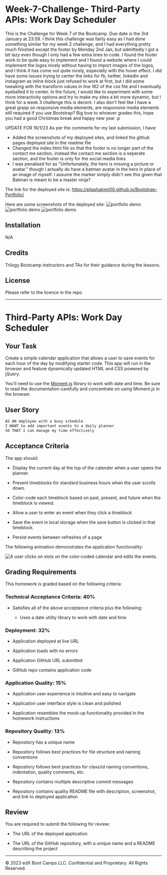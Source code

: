 # Week-7-Challenge- Third-Party APIs: Work Day Scheduler
This is the Challenge for Week 7 of the Bootcamp. Due date is the 3rd January at 23:59. I think this challenge was fairly easy as I had done something similar for my week 2 challenge, and I had everything pretty much finished except the footer by Monday 2nd Jan, but admittedly I got a bit lazy even though I only had a few extra lines to code. I found the footer work to be quite easy to implement and I found a website where I could implement the logos nicely without having to import images of the logos, and I think it has come out quite nicely, especially with the hover effect. I did have some issues trying to center the links for fb, twitter, linkedin and instagram as inline block just refused to work at first, but I did some tweaking with the transform values in line 162 of the css file and I eventually eyeballed it to center. In the future, I would like to experiment with some more interactivity options and try to make my sites a bit more dynamic, but I think for a week 3 challenge this is decent. I also don't feel like I have a great grasp on responsive media elements, are responsive media elements still required if you use Bootstrap? Big love to whoever grades this, hope you had a good Christmas break and happy new year :p

UPDATE FOR 16/1/23
As per the comments for my last submission, I have:
- Added the screenshots of my deployed sites, and linked the github pages deployed site in the readme file 
- Changed the index.html file so that the footer is no longer part of the contact me section, instead the contact me section is a seperate section, and the footer is only for the social media links
- I was penalised for as "Unfortunately, the hero is missing a picture or avatar." though I actually do have a batman avatar in the hero in place of an image of myself. I assume the marker simply didn't see this given that Batman is meant to be a master ninja? 

The link for the deployed site is:
https://eliashakimi00.github.io/Bootstrap-Portfolio/

Here are some screenshots of the deployed site:
![portfolio demo](./images/Screenshot%202023-01-16%20at%2022.01.30.png)
![portfolio demo](./images/Screenshot%202023-01-16%20at%2022.01.40.png)
![portfolio demo](./images/Screenshot%202023-01-16%20at%2022.01.47.png)




## Installation

N/A

## Credits
Trilogy Bootcamp instructors and TAs for their guidance during the lessons. 

## License

Please refer to the licence in the repo

---

# Third-Party APIs: Work Day Scheduler

## Your Task

Create a simple calendar application that allows a user to save events for each hour of the day by modifying starter code. This app will run in the browser and feature dynamically updated HTML and CSS powered by jQuery.

You'll need to use the [Moment.js](https://momentjs.com/) library to work with date and time. Be sure to read the documentation carefully and concentrate on using Moment.js in the browser.

## User Story

```md
AS AN employee with a busy schedule
I WANT to add important events to a daily planner
SO THAT I can manage my time effectively
```
 
## Acceptance Criteria

The app should:

* Display the current day at the top of the calender when a user opens the planner.
 
* Present timeblocks for standard business hours when the user scrolls down.
 
* Color-code each timeblock based on past, present, and future when the timeblock is viewed.
 
* Allow a user to enter an event when they click a timeblock

* Save the event in local storage when the save button is clicked in that timeblock.

* Persist events between refreshes of a page

The following animation demonstrates the application functionality:

![A user clicks on slots on the color-coded calendar and edits the events.](./images/05-third-party-apis-homework-demo.gif)


## Grading Requirements

This homework is graded based on the following criteria: 

### Technical Acceptance Criteria: 40%

* Satisfies all of the above acceptance criteria plus the following:

  * Uses a date utility library to work with date and time

### Deployment: 32%

* Application deployed at live URL

* Application loads with no errors

* Application GitHub URL submitted

* GitHub repo contains application code

### Application Quality: 15%

* Application user experience is intuitive and easy to navigate

* Application user interface style is clean and polished

* Application resembles the mock-up functionality provided in the homework instructions

### Repository Quality: 13%

* Repository has a unique name

* Repository follows best practices for file structure and naming conventions

* Repository follows best practices for class/id naming conventions, indentation, quality comments, etc.

* Repository contains multiple descriptive commit messages

* Repository contains quality README file with description, screenshot, and link to deployed application

## Review

You are required to submit the following for review:

* The URL of the deployed application

* The URL of the GitHub repository, with a unique name and a README describing the project

---
© 2023 edX Boot Camps LLC. Confidential and Proprietary. All Rights Reserved.

